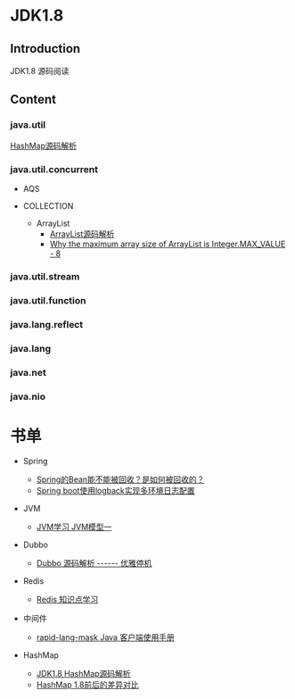 # JDK1.8

## Introduction
JDK1.8 源码阅读

## Content

### java.util
<a href="https://github.com/yueny/JDKSource1.8/blob/master/src/java/util/HashMap.java">HashMap源码解析</a><br/>

### java.util.concurrent
+ AQS

+ COLLECTION
  - ArrayList
    + <a href="https://github.com/yueny/JDKSource1.8/blob/master/src/java/util/ArrayList.java">ArrayList源码解析</a><br/>
    + <a href="https://muzinuo.com/article/b43l5o2zf787.html">Why the maximum array size of ArrayList is Integer.MAX_VALUE - 8</a><br/>


### java.util.stream
### java.util.function
### java.lang.reflect
### java.lang
### java.net
### java.nio

# 书单
+ Spring
  - <a href="https://muzinuo.com/article/b6f9891f3s26.html">Spring的Bean能不能被回收？是如何被回收的？</a><br/>
  - <a href="https://muzinuo.com/article/39188987a74q.html">Spring boot使用logback实现多环境日志配置</a><br/>
  
+ JVM
  - <a href="https://muzinuo.com/article/1952786x2hwb.html">JVM学习 JVM模型一</a><br/>
+ Dubbo
  - <a href="https://muzinuo.com/article/235611pcyaai.html">Dubbo 源码解析 ------ 优雅停机</a><br/>
+ Redis
  - <a href="https://muzinuo.com/article/o38183syy6sd.html">Redis 知识点学习</a><br/>
+ 中间件
  - <a href="https://muzinuo.com/article/271099s75ix4.html">rapid-lang-mask Java 客户端使用手册</a><br/>
+ HashMap
   - <a href="https://muzinuo.com/article/byuan-ma-jie-xi.html">JDK1.8 HashMap源码解析</a><br/>
   - <a href="https://muzinuo.com/article/bpyu3m4s0s38.html">HashMap 1.8前后的差异对比</a><br/>

